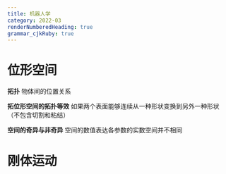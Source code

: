 ```yaml
---
title: 机器人学
category: 2022-03
renderNumberedHeading: true
grammar_cjkRuby: true
---
```



# 位形空间
**拓扑**
物体间的位置关系 

**拓位形空间的拓扑等效**
如果两个表面能够连续从一种形状变换到另外一种形状（不包含切割和粘结）

**空间的奇异与非奇异**
空间的数值表达各参数的实数空间并不相同

# 刚体运动
